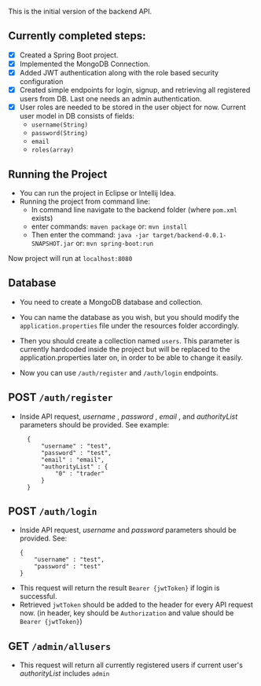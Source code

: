 This is the initial version of the backend API.

Currently completed steps:
-----------------------
- [x] Created a Spring Boot project.
- [x] Implemented the MongoDB Connection.
- [x] Added JWT authentication along with the role based security configuration
- [x] Created simple endpoints for login, signup, and retrieving all registered
users from DB. Last one needs an admin authentication.
- [x] User roles are needed to be stored in the user object for now.
Current user model in DB consists of fields:
  - ```username(String)```
  - ```password(String)```
  - ```email```
  - ```roles(array)```
  

Running the Project
----------- 
- You can run the project in Eclipse or Intellij Idea.
- Running the project from command line:
	- In command line navigate to the backend folder (where ```pom.xml``` exists)
	- enter commands: 
		``` maven package ``` 
	  or:
		``` mvn install ```
	- Then enter the command:
		```java -jar target/backend-0.0.1-SNAPSHOT.jar```
	  or:
		```mvn spring-boot:run```

Now project will run at ```localhost:8080```

Database
-----------
- You need to create a MongoDB database and collection.
- You can name the database as you wish, but you should modify the
``` application.properties ``` file under the resources folder accordingly.
- Then you should create a collection named ```users```. This parameter is currently
hardcoded inside the project but will be replaced to the application.properties later
on, in order to be able to change it easily.



- Now you can use ```/auth/register``` and ```/auth/login``` endpoints.

## POST ```/auth/register```
- Inside API request, *username* , *password* , *email* , and *authorityList*
	parameters should be provided. See example:
  ```
	{
		"username" : "test",
		"password" : "test",
		"email" : "email",
		"authorityList" : {
			"0" : "trader"
		}
	}
  ```

## POST ```/auth/login```
- Inside API request, *username* and *password* parameters should be provided. See:
	```
  {
		"username" : "test",
		"password" : "test"
	}
  ```
- This request will return the result ``` Bearer {jwtToken} ``` if login is successful.
- Retrieved ``` jwtToken ``` should be added to the header for every API request now.
(in header, key should be ``` Authorization ``` and value should be ``` Bearer {jwtToken} ```) 	

## GET ```/admin/allusers```
- This request will return all currently registered users if
	current user's *authorityList* includes ```admin```		
